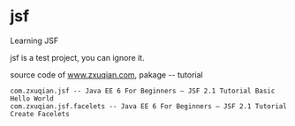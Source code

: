 jsf
===

Learning JSF

jsf is a test project, you can ignore it.


source code of www.zxuqian.com, pakage -- tutorial


	com.zxuqian.jsf -- Java EE 6 For Beginners – JSF 2.1 Tutorial Basic Hello World
	com.zxuqian.jsf.facelets -- Java EE 6 For Beginners – JSF 2.1 Tutorial Create Facelets
